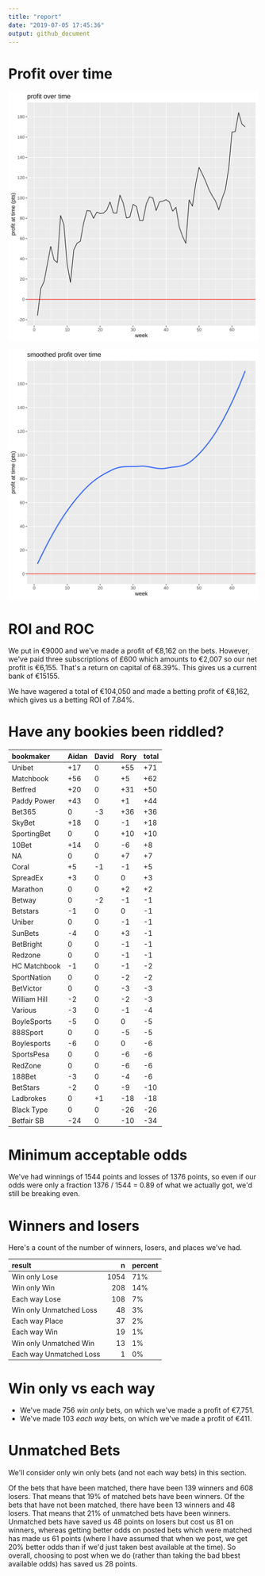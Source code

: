 ```yaml
---
title: "report"
date: "2019-07-05 17:45:36"
output: github_document
---
```




# Profit over time

![plot of chunk profit-over-time](figure/profit-over-time-1.png)

![plot of chunk profit-over-time-smooth](figure/profit-over-time-smooth-1.png)


# ROI and ROC



We put in €9000 and we've made a profit of €8,162 on the bets. However, we've paid three subscriptions of £600 which amounts to €2,007 so our net profit is €6,155. That's a return on capital of 68.39%. This gives us a current bank of €15155.

We have wagered a total of €104,050 and made a betting profit of €8,162, which gives us a betting ROI of 7.84%.


# Have any bookies been riddled?


|bookmaker    |Aidan |David |Rory |total |
|:------------|:-----|:-----|:----|:-----|
|Unibet       |+17   |0     |+55  |+71   |
|Matchbook    |+56   |0     |+5   |+62   |
|Betfred      |+20   |0     |+31  |+50   |
|Paddy Power  |+43   |0     |+1   |+44   |
|Bet365       |0     |-3    |+36  |+36   |
|SkyBet       |+18   |0     |-1   |+18   |
|SportingBet  |0     |0     |+10  |+10   |
|10Bet        |+14   |0     |-6   |+8    |
|NA           |0     |0     |+7   |+7    |
|Coral        |+5    |-1    |-1   |+5    |
|SpreadEx     |+3    |0     |0    |+3    |
|Marathon     |0     |0     |+2   |+2    |
|Betway       |0     |-2    |-1   |-1    |
|Betstars     |-1    |0     |0    |-1    |
|Uniber       |0     |0     |-1   |-1    |
|SunBets      |-4    |0     |+3   |-1    |
|BetBright    |0     |0     |-1   |-1    |
|Redzone      |0     |0     |-1   |-1    |
|HC Matchbook |-1    |0     |-1   |-2    |
|SportNation  |0     |0     |-2   |-2    |
|BetVictor    |0     |0     |-3   |-3    |
|William Hill |-2    |0     |-2   |-3    |
|Various      |-3    |0     |-1   |-4    |
|BoyleSports  |-5    |0     |0    |-5    |
|888Sport     |0     |0     |-5   |-5    |
|Boylesports  |-6    |0     |0    |-6    |
|SportsPesa   |0     |0     |-6   |-6    |
|RedZone      |0     |0     |-6   |-6    |
|188Bet       |-3    |0     |-4   |-6    |
|BetStars     |-2    |0     |-9   |-10   |
|Ladbrokes    |0     |+1    |-18  |-18   |
|Black Type   |0     |0     |-26  |-26   |
|Betfair SB   |-24   |0     |-10  |-34   |


# Minimum acceptable odds



We've had winnings of 1544 points and losses of 1376 points, so even if our odds were only a fraction 1376 / 1544 = 0.89 of what we actually got, we'd still be breaking even.


# Winners and losers

Here's a count of the number of winners, losers, and places we've had.


|result                  |    n|percent |
|:-----------------------|----:|:-------|
|Win only Lose           | 1054|71%     |
|Win only Win            |  208|14%     |
|Each way Lose           |  108|7%      |
|Win only Unmatched Loss |   48|3%      |
|Each way Place          |   37|2%      |
|Each way Win            |   19|1%      |
|Win only Unmatched Win  |   13|1%      |
|Each way Unmatched Loss |    1|0%      |


# Win only vs each way



* We've made 756 _win only_ bets, on which we've made a profit of €7,751. 
* We've made 103 _each way_ bets, on which we've made a profit of €411.


# Unmatched Bets



We'll consider only win only bets (and not each way bets) in this section.

Of the bets that have been matched, there have been 139 winners and 608 losers. That means that 19% of matched bets have been winners. Of the bets that have not been matched, there have been 13 winners and 48 losers. That means that 21% of unmatched bets have been winners. Unmatched bets have saved us 48 points on losers but cost us 81 on winners, whereas getting better odds on posted bets which were matched has made us 61 points (where I have assumed that when we post, we get 20% better odds than if we'd just taken best available at the time). So overall, choosing to post when we do (rather than taking the bad bbest available odds) has saved us 28 points.
